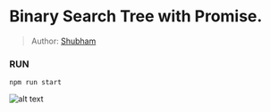 # Binary Search Tree with Promise.
> Author: [Shubham](http://sonishubham.com/)

### RUN
```
npm run start
```
![alt text](https://raw.githubusercontent.com/649/Binary-Search-Tree/master/index.png)